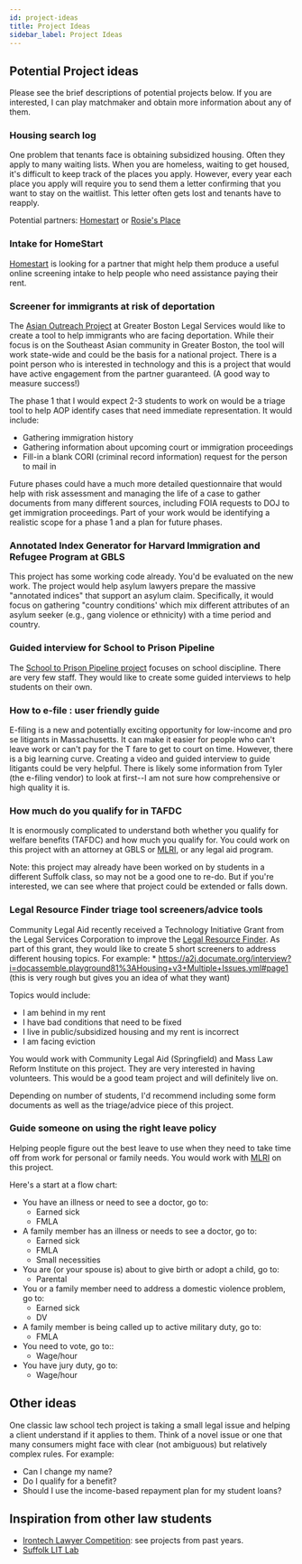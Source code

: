 ```yaml
---
id: project-ideas
title: Project Ideas
sidebar_label: Project Ideas
---
```


## Potential Project ideas

Please see the brief descriptions of potential projects below. If you are
interested, I can play matchmaker and obtain more information about any of them.

### Housing search log
One problem that tenants face is obtaining subsidized housing. Often they apply
to many waiting lists. When you are homeless, waiting to get housed, it's
difficult to keep track of the places you apply. However, every year each place
you apply will require you to send them a letter confirming that you want to
stay on the waitlist. This letter often gets lost and tenants have to reapply.

Potential partners: [Homestart](https://www.homestart.org) or [Rosie's
Place](https://www.rosiesplace.org)

### Intake for HomeStart

[Homestart](https://www.homestart.org) is looking for a partner that might help
them produce a useful online screening intake to help people who need assistance
paying their rent.

### Screener for immigrants at risk of deportation

The [Asian Outreach Project](https://www.gbls.org/our-work/asian-outreach) at
Greater Boston Legal Services would like to create a tool to help immigrants who
are facing deportation. While their focus is on the Southeast Asian community in
Greater Boston, the tool will work state-wide and could be the basis for a
national project. There is a point person who is interested in technology and
this is a project that would have active engagement from the partner guaranteed.
(A good way to measure success!)

The phase 1 that I would expect 2-3 students to work on would be a triage tool
to help AOP identify cases that need immediate representation. It would include:

* Gathering immigration history
* Gathering information about upcoming court or immigration proceedings
* Fill-in a blank CORI (criminal record information) request for the person to
  mail in

Future phases could have a much more detailed questionnaire that would help with
risk assessment and managing the life of a case to gather documents from many
different sources, including FOIA requests to DOJ to get immigration
proceedings. Part of your work would be identifying a realistic scope for a
phase 1 and a plan for future phases.

### Annotated Index Generator for Harvard Immigration and Refugee Program at GBLS

This project has some working code already. You'd be evaluated on the new work.
The project would help asylum lawyers prepare the massive "annotated indices"
that support an asylum claim. Specifically, it would focus on gathering "country
conditions' which mix different attributes of an asylum seeker (e.g., gang
violence or ethnicity) with a time period and country.

### Guided interview for School to Prison Pipeline

The [School to Prison Pipeline
project](https://www.gbls.org/our-work/elder-health-disability/school-to-prison-pipeline-intervention-project)
focuses on school discipline. There are very few staff. They would like to
create some guided interviews to help students on their own.

### How to e-file : user friendly guide

E-filing is a new and potentially exciting opportunity for low-income and pro se
litigants in Massachusetts. It can make it easier for people who can't leave
work or can't pay for the T fare to get to court on time. However, there is a
big learning curve. Creating a video and guided interview to guide litigants
could be very helpful. There is likely some information from Tyler (the e-filing
vendor) to look at first--I am not sure how comprehensive or high quality it is.

### How much do you qualify for in TAFDC

It is enormously complicated to understand both whether you qualify for welfare
benefits (TAFDC) and how much you qualify for. You could work on this project
with an attorney at GBLS or [MLRI](https://www.mlri.org), or any legal aid
program.

Note: this project may already have been worked on by students in a different
Suffolk class, so may not be a good one to re-do. But if you're interested, we
can see where that project could be extended or falls down.

### Legal Resource Finder triage tool screeners/advice tools

Community Legal Aid recently received a Technology Initiative Grant from the
    Legal Services Corporation to improve the [Legal Resource
    Finder](https://www.masslegalservices.org/FindLegalAid). As part of this
    grant, they would like to create 5 short screeners to address different
    housing topics. For example: *
    https://a2j.documate.org/interview?i=docassemble.playground81%3AHousing+v3+Multiple+Issues.yml#page1
    (this is very rough but gives you an idea of what they want)

Topics would include:
* I am behind in my rent
* I have bad conditions that need to be fixed
* I live in public/subsidized housing and my rent is incorrect
* I am facing eviction

You would work with Community Legal Aid (Springfield) and Mass Law Reform
Institute on this project. They are very interested in having volunteers. This
would be a good team project and will definitely live on.

Depending on number of students, I'd recommend including some form documents as
well as the triage/advice piece of this project.

### Guide someone on using the right leave policy

Helping people figure out the best leave to use when they need to take time off
from work for personal or family needs. You would work with
[MLRI](https://www.mlri.org) on this project.

Here's a start at a flow chart:

* You have an illness or need to see a doctor, go to:
    * Earned sick
    * FMLA
* A family member has an illness or needs to see a doctor, go to:
    * Earned sick
    * FMLA
    * Small necessities
* You are (or your spouse is) about to give birth or adopt a child, go to:
    * Parental
* You or a family member need to address a domestic violence problem, go to:
    * Earned sick
    * DV
* A family member is being called up to active military duty, go to:
    * FMLA
* You need to vote, go to::
    * Wage/hour
* You have jury duty, go to:
    * Wage/hour

## Other ideas

One classic law school tech project is taking a small legal issue and helping a
client understand if it applies to them. Think of a novel issue or one that many
consumers might face with clear (not ambiguous) but relatively complex rules.
For example:

* Can I change my name?
* Do I qualify for a benefit?
* Should I use the income-based repayment plan for my student loans?

## Inspiration from other law students

* [Irontech Lawyer Competition](https://www.georgetowntech.org/irontechlawyer):
  see projects from past years.
* [Suffolk LIT Lab](https://suffolklitlab.org/portfolio/)
